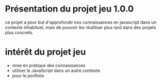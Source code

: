 # Présentation du projet jeu 1.0.0

ce projet a pour but d'approfondir nos connaissances en javascript dans un contexte inhabituel, mais de pouvoir les réutiliser plus tard dans  des projets plus concrets. 


**intérêt du projet jeu**
===

* mise en pratique des connaissances
* utiliser le JavaScript dans un autre contexte
* pour le portfolio

